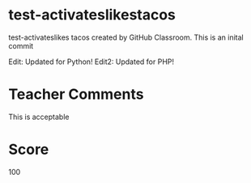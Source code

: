 # test-activateslikestacos

test-activateslikes tacos created by GitHub Classroom. This is an inital commit

Edit: Updated for Python!
Edit2: Updated for PHP!
# Teacher Comments
This is acceptable
# Score
100
